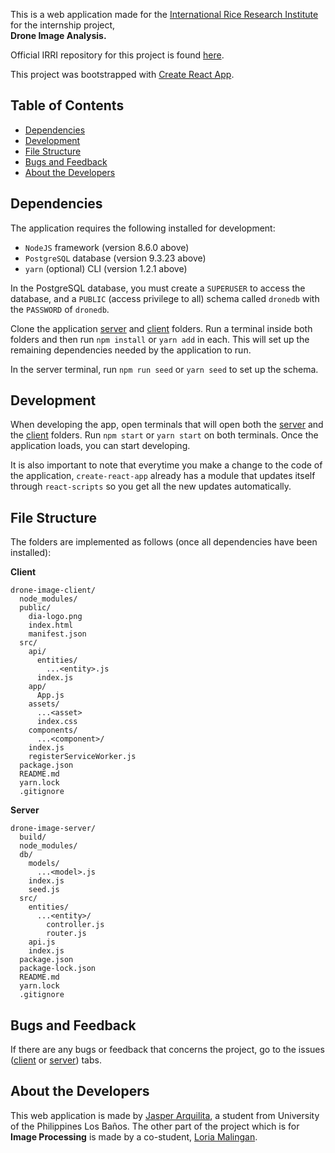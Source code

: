 This is a web application made for the [International Rice Research Institute](http://irri.org/) for the internship project, <br><strong>Drone Image Analysis.</strong>

Official IRRI repository for this project is found [here](https://github.com/InternationalRiceResearchInstitute/Drone-Image-Client).

This project was bootstrapped with [Create React App](https://github.com/facebookincubator/create-react-app).

## Table of Contents

- [Dependencies](#dependencies)
- [Development](#development)
- [File Structure](#file-structure)
- [Bugs and Feedback](#bugs-and-feedback)
- [About the Developers](#about-the-developers)

## Dependencies

The application requires the following installed for development:

* `NodeJS` framework (version 8.6.0 above)
* `PostgreSQL` database (version 9.3.23 above)
* `yarn` (optional) CLI (version 1.2.1 above)

In the PostgreSQL database, you must create a `SUPERUSER` to access the database, and a `PUBLIC` (access privilege to all) schema called `dronedb` with the `PASSWORD` of `dronedb`.

Clone the application [server](https://github.com/jasarqui/Drone-Image-Server) and [client](https://github.com/jasarqui/Drone-Image-Client) folders. Run a terminal inside both folders and then run `npm install` or `yarn add` in each. This will set up the remaining dependencies needed by the application to run.

In the server terminal, run `npm run seed` or `yarn seed` to set up the schema.

## Development

When developing the app, open terminals that will open both the [server](https://github.com/jasarqui/Drone-Image-Server) and the [client](https://github.com/jasarqui/Drone-Image-Client) folders. Run `npm start` or `yarn start` on both terminals. Once the application loads, you can start developing.

It is also important to note that everytime you make a change to the code of the application, `create-react-app` already has a module that updates itself through `react-scripts` so you get all the new updates automatically.

## File Structure

The folders are implemented as follows (once all dependencies have been installed):

<strong>Client</strong>

```
drone-image-client/
  node_modules/
  public/
    dia-logo.png
    index.html
    manifest.json
  src/
    api/
      entities/
        ...<entity>.js
      index.js
    app/
      App.js
    assets/
      ...<asset>
      index.css
    components/
      ...<component>/
    index.js
    registerServiceWorker.js
  package.json
  README.md
  yarn.lock
  .gitignore
```

<strong>Server</strong>

```
drone-image-server/
  build/
  node_modules/
  db/
    models/
      ...<model>.js
    index.js
    seed.js
  src/
    entities/
      ...<entity>/
        controller.js
        router.js
    api.js
    index.js
  package.json
  package-lock.json
  README.md
  yarn.lock
  .gitignore
```

## Bugs and Feedback

If there are any bugs or feedback that concerns the project, go to the issues ([client](https://github.com/jasarqui/Drone-Image-Client/issues) or [server](https://github.com/jasarqui/Drone-Image-Server/issues)) tabs.


## About the Developers

This web application is made by [Jasper Arquilita](https://github.com/jasarqui), a student from University of the Philippines Los Baños. The other part of the project which is for <strong>Image Processing</strong> is made by a co-student, [Loria Malingan](https://github.com/malinganloria).
